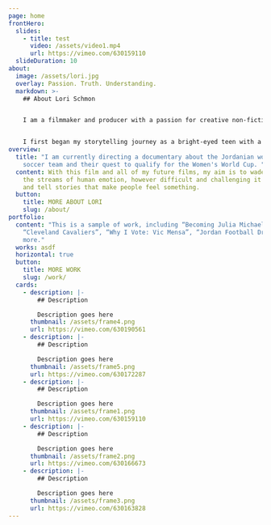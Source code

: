 ```yaml
---
page: home
frontHero:
  slides:
    - title: test
      video: /assets/video1.mp4
      url: https://vimeo.com/630159110
  slideDuration: 10
about:
  image: /assets/lori.jpg
  overlay: Passion. Truth. Understanding.
  markdown: >-
    ## About Lori Schmon


    I am a filmmaker and producer with a passion for creative non-fiction storytelling. I have eight years of experience directing and producing videos for Vevo, MTV, and various corporations/universities.


    I first began my storytelling journey as a bright-eyed teen with a love for video cameras and editing. Soon enough, that passion developed into something much deeper and personal: I wanted to understand people and tell their stories in hopes of revealing truth about the world we live in today. The more we can connect with people from all walks of life — from different societies, cultures and religions — the more we’ll begin to understand each other and have more compassion.
overview:
  title: "I am currently directing a documentary about the Jordanian women's
    soccer team and their quest to qualify for the Women's World Cup. "
  content: With this film and all of my future films, my aim is to wade through
    the streams of human emotion, however difficult and challenging it might be,
    and tell stories that make people feel something.
  button:
    title: MORE ABOUT LORI
    slug: /about/
portfolio:
  content: "This is a sample of work, including “Becoming Julia Michaels”,
    “Cleveland Cavaliers”, “Why I Vote: Vic Mensa”, “Jordan Football Dreams” and
    more."
  works: asdf
  horizontal: true
  button:
    title: MORE WORK
    slug: /work/
  cards:
    - description: |-
        ## Description

        Description goes here
      thumbnail: /assets/frame4.png
      url: https://vimeo.com/630190561
    - description: |-
        ## Description

        Description goes here
      thumbnail: /assets/frame5.png
      url: https://vimeo.com/630172287
    - description: |-
        ## Description

        Description goes here
      thumbnail: /assets/frame1.png
      url: https://vimeo.com/630159110
    - description: |-
        ## Description

        Description goes here
      thumbnail: /assets/frame2.png
      url: https://vimeo.com/630166673
    - description: |-
        ## Description

        Description goes here
      thumbnail: /assets/frame3.png
      url: https://vimeo.com/630163828
---
```

